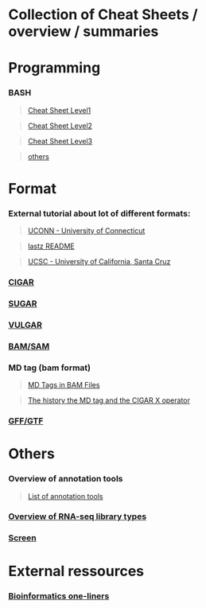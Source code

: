 Collection of Cheat Sheets / overview / summaries
===========================

# Programming

### BASH
 >[Cheat Sheet Level1](https://github.com/NBISweden/GAAS/blob/master/annotation/CheatSheet/Bash_cheat_%20sheet_level1.pdf)

 >[Cheat Sheet Level2](https://github.com/NBISweden/GAAS/blob/master/annotation/CheatSheet/Bash_cheat_%20sheet_level2.pdf) 

 >[Cheat Sheet Level3](https://github.com/NBISweden/GAAS/blob/master/annotation/CheatSheet/Bash_cheat_%20sheet_level3.pdf) 
 
 >[others](bash_other.md)
 
# Format

### External tutorial about lot of different formats:
 >[UCONN - University of Connecticut](https://bioinformatics.uconn.edu/resources-and-events/tutorials-2/file-formats-tutorial/)
 
 >[lastz README](http://www.bx.psu.edu/~rsharris/lastz/newer/README.lastz-1.02.40.html#ex_cigar)
 
 >[UCSC - University of California, Santa Cruz](https://genome.ucsc.edu/FAQ/FAQformat.html)

### [CIGAR](cigar.md)
### [SUGAR](sugar.md)
### [VULGAR](vulgar.md)
### [BAM/SAM](https://samtools.github.io/hts-specs/SAMv1.pdf)
### MD tag (bam format)

 >[MD Tags in BAM Files](https://github.com/vsbuffalo/devnotes/wiki/The-MD-Tag-in-BAM-Files)
    
 >[The history the MD tag and the CIGAR X operator](http://lh3.github.io/2018/03/27/the-history-the-cigar-x-operator-and-the-md-tag)
    
### [GFF/GTF](gxf.md)

# Others

### Overview of annotation tools
 >[List of annotation tools](https://github.com/NBISweden/GAAS/blob/master/annotation/CheatSheet/annotation_tools.md)

### [Overview of RNA-seq library types](rnaseq_library_types.md)

### [Screen](screen.md)

# External ressources

### [Bioinformatics one-liners](https://github.com/stephenturner/oneliners)
